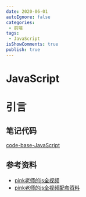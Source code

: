 ```yaml
---
date: 2020-06-01
autoIgnore: false
categories:
 - 前端
tags:
 - JavaScript 
isShowComments: true
publish: true
---
```


# JavaScript

# 引言

## 笔记代码

[code-base-JavaScript](https://gitee.com/BuZM/code-base-JavaScript)

## 参考资料

- [pink老师的js全视频](https://www.bilibili.com/video/BV1Sy4y1C7ha?p=1)
- [pink老师的js全视频配套资料](https://gitee.com/xiaoqiang001/java-script)

